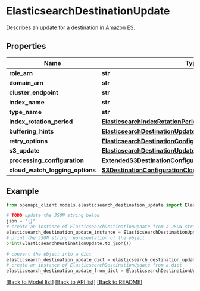 # ElasticsearchDestinationUpdate

Describes an update for a destination in Amazon ES.

## Properties

Name | Type | Description | Notes
------------ | ------------- | ------------- | -------------
**role_arn** | **str** |  | [optional] 
**domain_arn** | **str** |  | [optional] 
**cluster_endpoint** | **str** |  | [optional] 
**index_name** | **str** |  | [optional] 
**type_name** | **str** |  | [optional] 
**index_rotation_period** | [**ElasticsearchIndexRotationPeriod**](ElasticsearchIndexRotationPeriod.md) |  | [optional] 
**buffering_hints** | [**ElasticsearchDestinationUpdateBufferingHints**](ElasticsearchDestinationUpdateBufferingHints.md) |  | [optional] 
**retry_options** | [**ElasticsearchDestinationConfigurationRetryOptions**](ElasticsearchDestinationConfigurationRetryOptions.md) |  | [optional] 
**s3_update** | [**ElasticsearchDestinationUpdateS3Update**](ElasticsearchDestinationUpdateS3Update.md) |  | [optional] 
**processing_configuration** | [**ExtendedS3DestinationConfigurationProcessingConfiguration**](ExtendedS3DestinationConfigurationProcessingConfiguration.md) |  | [optional] 
**cloud_watch_logging_options** | [**S3DestinationConfigurationCloudWatchLoggingOptions**](S3DestinationConfigurationCloudWatchLoggingOptions.md) |  | [optional] 

## Example

```python
from openapi_client.models.elasticsearch_destination_update import ElasticsearchDestinationUpdate

# TODO update the JSON string below
json = "{}"
# create an instance of ElasticsearchDestinationUpdate from a JSON string
elasticsearch_destination_update_instance = ElasticsearchDestinationUpdate.from_json(json)
# print the JSON string representation of the object
print(ElasticsearchDestinationUpdate.to_json())

# convert the object into a dict
elasticsearch_destination_update_dict = elasticsearch_destination_update_instance.to_dict()
# create an instance of ElasticsearchDestinationUpdate from a dict
elasticsearch_destination_update_from_dict = ElasticsearchDestinationUpdate.from_dict(elasticsearch_destination_update_dict)
```
[[Back to Model list]](../README.md#documentation-for-models) [[Back to API list]](../README.md#documentation-for-api-endpoints) [[Back to README]](../README.md)


